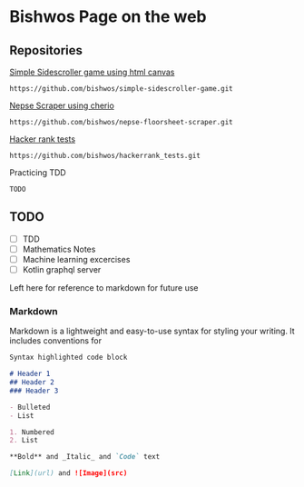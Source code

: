 # Bishwos Page on the web

## Repositories

[Simple Sidescroller game using html canvas](https://github.com/bishwos/simple-sidescroller-game)
````
https://github.com/bishwos/simple-sidescroller-game.git
````
[Nepse Scraper using cherio](https://github.com/bishwos/nepse-floorsheet-scraper)

````
https://github.com/bishwos/nepse-floorsheet-scraper.git
````

[Hacker rank tests](https://github.com/bishwos/hackerrank_tests)
````
https://github.com/bishwos/hackerrank_tests.git
````

Practicing TDD
````
TODO
````

## TODO
- [ ] TDD
- [ ] Mathematics Notes
- [ ] Machine learning excercises
- [ ] Kotlin graphql server

Left here for reference to markdown for future use

### Markdown

Markdown is a lightweight and easy-to-use syntax for styling your writing. It includes conventions for

```markdown
Syntax highlighted code block

# Header 1
## Header 2
### Header 3

- Bulleted
- List

1. Numbered
2. List

**Bold** and _Italic_ and `Code` text

[Link](url) and ![Image](src)
```
